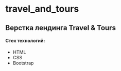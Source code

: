 # travel_and_tours

## Верстка лендинга Travel & Tours

#### Стек технологий:

- HTML
- CSS
- Bootstrap
